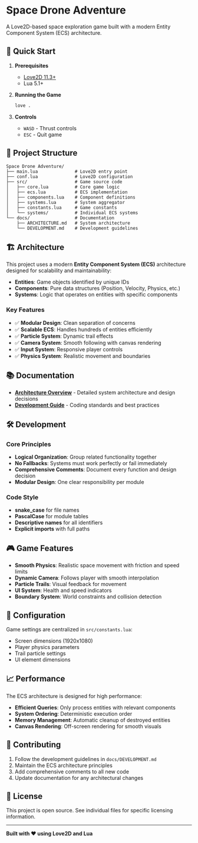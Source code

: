 # Space Drone Adventure

A Love2D-based space exploration game built with a modern Entity Component System (ECS) architecture.

## 🚀 Quick Start

1. **Prerequisites**
   - [Love2D 11.3+](https://love2d.org/)
   - Lua 5.1+

2. **Running the Game**
   ```bash
   love .
   ```

3. **Controls**
   - `WASD` - Thrust controls
   - `ESC` - Quit game

## 📁 Project Structure

```
Space Drone Adventure/
├── main.lua              # Love2D entry point
├── conf.lua              # Love2D configuration
├── src/                  # Game source code
│   ├── core.lua          # Core game logic
│   ├── ecs.lua           # ECS implementation
│   ├── components.lua    # Component definitions
│   ├── systems.lua       # System aggregator
│   ├── constants.lua     # Game constants
│   └── systems/          # Individual ECS systems
└── docs/                 # Documentation
    ├── ARCHITECTURE.md   # System architecture
    └── DEVELOPMENT.md    # Development guidelines
```

## 🏗️ Architecture

This project uses a modern **Entity Component System (ECS)** architecture designed for scalability and maintainability:

- **Entities**: Game objects identified by unique IDs
- **Components**: Pure data structures (Position, Velocity, Physics, etc.)
- **Systems**: Logic that operates on entities with specific components

### Key Features

- ✅ **Modular Design**: Clean separation of concerns
- ✅ **Scalable ECS**: Handles hundreds of entities efficiently
- ✅ **Particle System**: Dynamic trail effects
- ✅ **Camera System**: Smooth following with canvas rendering
- ✅ **Input System**: Responsive player controls
- ✅ **Physics System**: Realistic movement and boundaries

## 📚 Documentation

- **[Architecture Overview](docs/ARCHITECTURE.md)** - Detailed system architecture and design decisions
- **[Development Guide](docs/DEVELOPMENT.md)** - Coding standards and best practices

## 🛠️ Development

### Core Principles

- **Logical Organization**: Group related functionality together
- **No Fallbacks**: Systems must work perfectly or fail immediately
- **Comprehensive Comments**: Document every function and design decision
- **Modular Design**: One clear responsibility per module

### Code Style

- **snake_case** for file names
- **PascalCase** for module tables
- **Descriptive names** for all identifiers
- **Explicit imports** with full paths

## 🎮 Game Features

- **Smooth Physics**: Realistic space movement with friction and speed limits
- **Dynamic Camera**: Follows player with smooth interpolation
- **Particle Trails**: Visual feedback for movement
- **UI System**: Health and speed indicators
- **Boundary System**: World constraints and collision detection

## 🔧 Configuration

Game settings are centralized in `src/constants.lua`:

- Screen dimensions (1920x1080)
- Player physics parameters
- Trail particle settings
- UI element dimensions

## 📈 Performance

The ECS architecture is designed for high performance:

- **Efficient Queries**: Only process entities with relevant components
- **System Ordering**: Deterministic execution order
- **Memory Management**: Automatic cleanup of destroyed entities
- **Canvas Rendering**: Off-screen rendering for smooth visuals

## 🤝 Contributing

1. Follow the development guidelines in `docs/DEVELOPMENT.md`
2. Maintain the ECS architecture principles
3. Add comprehensive comments to all new code
4. Update documentation for any architectural changes

## 📄 License

This project is open source. See individual files for specific licensing information.

---

**Built with ❤️ using Love2D and Lua**
